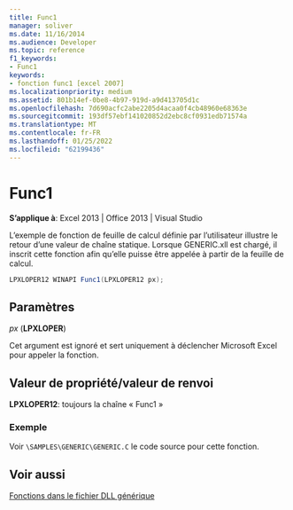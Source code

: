 ```yaml
---
title: Func1
manager: soliver
ms.date: 11/16/2014
ms.audience: Developer
ms.topic: reference
f1_keywords:
- Func1
keywords:
- fonction func1 [excel 2007]
ms.localizationpriority: medium
ms.assetid: 801b14ef-0be8-4b97-919d-a9d413705d1c
ms.openlocfilehash: 7d690acfc2abe2205d4acaa0f4cb48960e68363e
ms.sourcegitcommit: 193df57ebf141020852d2ebc8cf0931edb71574a
ms.translationtype: MT
ms.contentlocale: fr-FR
ms.lasthandoff: 01/25/2022
ms.locfileid: "62199436"
---
```

# <a name="func1"></a>Func1

 **S’applique à**: Excel 2013 | Office 2013 | Visual Studio 
  
L’exemple de fonction de feuille de calcul définie par l’utilisateur illustre le retour d’une valeur de chaîne statique. Lorsque GENERIC.xll est chargé, il inscrit cette fonction afin qu’elle puisse être appelée à partir de la feuille de calcul.
  
```cs
LPXLOPER12 WINAPI Func1(LPXLOPER12 px);
```

## <a name="parameters"></a>Paramètres

 _px_ (**LPXLOPER**)
  
Cet argument est ignoré et sert uniquement à déclencher Microsoft Excel pour appeler la fonction.
  
## <a name="property-valuereturn-value"></a>Valeur de propriété/valeur de renvoi

 **LPXLOPER12**: toujours la chaîne « Func1 »
  
### <a name="example"></a>Exemple

Voir `\SAMPLES\GENERIC\GENERIC.C` le code source pour cette fonction. 
  
## <a name="see-also"></a>Voir aussi



[Fonctions dans le fichier DLL générique](functions-in-the-generic-dll.md)

